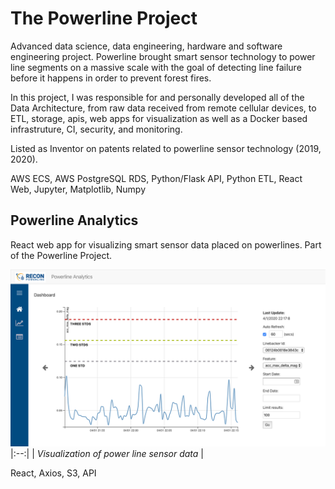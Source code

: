 # The Powerline Project
Advanced data science, data engineering, hardware and software engineering project.  Powerline brought smart sensor technology to power line segments on a massive scale with the goal of detecting line failure before it happens in order to prevent forest fires.

In this project, I was responsible for and personally developed all of the Data Architecture, from raw data received from remote cellular devices, to ETL, storage, apis, web apps for visualization as well as a Docker based infrastruture, CI, security, and monitoring.

Listed as Inventor on patents related to powerline sensor technology (2019, 2020).

AWS ECS, AWS PostgreSQL RDS, Python/Flask API, Python ETL, React Web, Jupyter, Matplotlib, Numpy

## Powerline Analytics

React web app for visualizing smart sensor data placed on powerlines.  Part of the Powerline Project.

![Visualization of power line sensor data](images/powerline-analytics.png)
|:--:| 
| *Visualization of power line sensor data* |

React, Axios, S3, API





